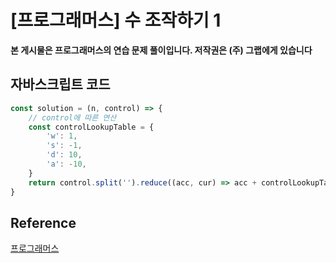 

# [프로그래머스] 수 조작하기 1

**본 게시물은 프로그래머스의 연습 문제 풀이입니다. 저작권은 (주) 그랩에게 있습니다**

## 자바스크립트 코드



```JavaScript
const solution = (n, control) => {
    // control에 따른 연산
    const controlLookupTable = {
        'w': 1,
        's': -1,
        'd': 10,
        'a': -10,
    }
    return control.split('').reduce((acc, cur) => acc + controlLookupTable[cur], n);
}
```



## Reference

[프로그래머스](https://programmers.co.kr)


